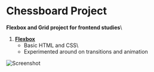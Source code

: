 # Chessboard Project

**Flexbox and Grid project for frontend studies**\

1. [**Flexbox**](https://chessboard-flex-tan.vercel.app/)
    - Basic HTML and CSS\
    - Experimented around on transitions and animation

![Screenshot](https://github.com/eagocela/Chessboard_Flex_Grid/tree/main/Flex)
